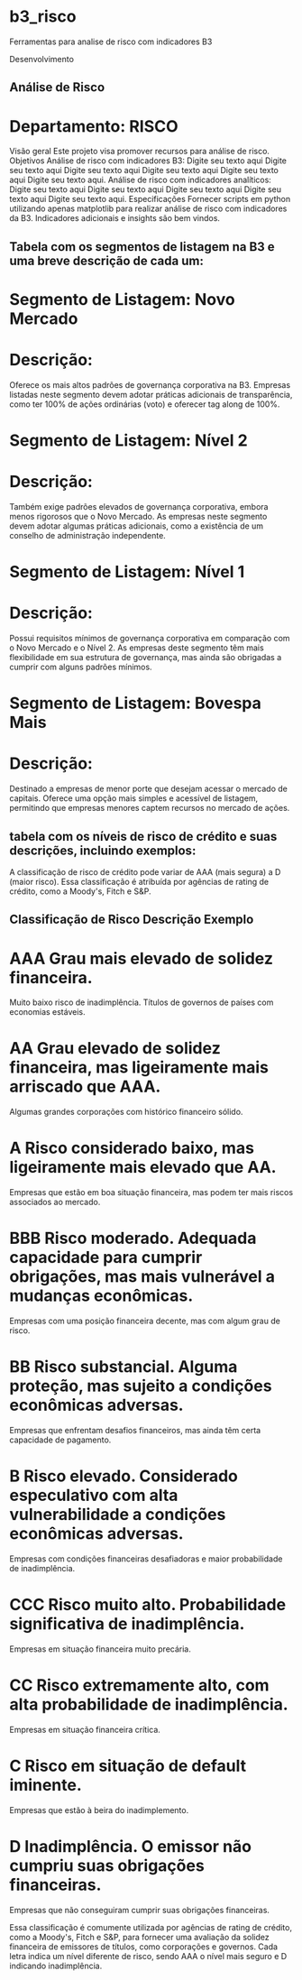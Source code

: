 # b3_risco
Ferramentas para analise de risco com indicadores B3

Desenvolvimento

## Análise de Risco
# Departamento: RISCO

Visão geral
Este projeto visa promover recursos para análise de risco.
Objetivos
Análise de risco com indicadores B3: Digite seu texto aqui Digite seu texto aqui Digite seu texto aqui Digite seu texto aqui Digite seu texto aqui Digite seu texto aqui.
Análise de risco com indicadores analíticos: Digite seu texto aqui Digite seu texto aqui Digite seu texto aqui Digite seu texto aqui Digite seu texto aqui. 
Especificações
Fornecer scripts em python utilizando apenas matplotlib para realizar análise de risco com indicadores da B3. 
Indicadores adicionais e insights são bem vindos.


## Tabela com os segmentos de listagem na B3 e uma breve descrição de cada um:
# Segmento de Listagem: Novo Mercado
# Descrição:
Oferece os mais altos padrões de governança corporativa na B3. Empresas listadas neste segmento devem adotar práticas adicionais de transparência, como ter 100% de ações ordinárias (voto) e oferecer tag along de 100%.
# Segmento de Listagem: Nível 2
# Descrição:
Também exige padrões elevados de governança corporativa, embora menos rigorosos que o Novo Mercado. As empresas neste segmento devem adotar algumas práticas adicionais, como a existência de um conselho de administração independente.
# Segmento de Listagem: Nível 1
# Descrição:
Possui requisitos mínimos de governança corporativa em comparação com o Novo Mercado e o Nível 2. As empresas deste segmento têm mais flexibilidade em sua estrutura de governança, mas ainda são obrigadas a cumprir com alguns padrões mínimos.
# Segmento de Listagem: Bovespa Mais
# Descrição:
Destinado a empresas de menor porte que desejam acessar o mercado de capitais. Oferece uma opção mais simples e acessível de listagem, permitindo que empresas menores captem recursos no mercado de ações.



## tabela com os níveis de risco de crédito e suas descrições, incluindo exemplos:
A classificação de risco de crédito pode variar de AAA (mais segura) a D (maior risco). Essa classificação é atribuída por agências de rating de crédito, como a Moody's, Fitch e S&P.


## Classificação de Risco	Descrição	Exemplo
# AAA	Grau mais elevado de solidez financeira. 
Muito baixo risco de inadimplência.	Títulos de governos de países com economias estáveis.
# AA	Grau elevado de solidez financeira, mas ligeiramente mais arriscado que AAA.	
Algumas grandes corporações com histórico financeiro sólido.
# A	Risco considerado baixo, mas ligeiramente mais elevado que AA.	
Empresas que estão em boa situação financeira, mas podem ter mais riscos associados ao mercado.
# BBB	Risco moderado. Adequada capacidade para cumprir obrigações, mas mais vulnerável a mudanças econômicas.	
Empresas com uma posição financeira decente, mas com algum grau de risco.
# BB	Risco substancial. Alguma proteção, mas sujeito a condições econômicas adversas.	
Empresas que enfrentam desafios financeiros, mas ainda têm certa capacidade de pagamento.
# B	Risco elevado. Considerado especulativo com alta vulnerabilidade a condições econômicas adversas.	
Empresas com condições financeiras desafiadoras e maior probabilidade de inadimplência.
# CCC	Risco muito alto. Probabilidade significativa de inadimplência.	
Empresas em situação financeira muito precária.
# CC	Risco extremamente alto, com alta probabilidade de inadimplência.	
Empresas em situação financeira crítica.
# C	Risco em situação de default iminente.	
Empresas que estão à beira do inadimplemento.
# D	Inadimplência. O emissor não cumpriu suas obrigações financeiras.	
Empresas que não conseguiram cumprir suas obrigações financeiras.

Essa classificação é comumente utilizada por agências de rating de crédito, como a Moody's, Fitch e S&P, para fornecer uma avaliação da solidez financeira de emissores de títulos, como corporações e governos. Cada letra indica um nível diferente de risco, sendo AAA o nível mais seguro e D indicando inadimplência.
